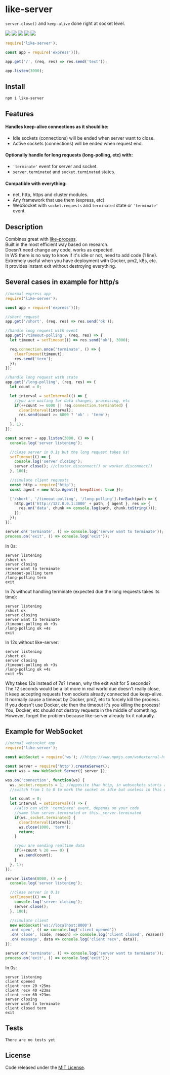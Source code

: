 # like-server

`server.close()` and `keep-alive` done right at socket level.

![](https://img.shields.io/npm/v/like-server.svg) [![](https://img.shields.io/maintenance/yes/2019.svg?style=flat-square)](https://github.com/LuKks/like-server) ![](https://img.shields.io/github/size/lukks/like-server/index.js.svg) ![](https://img.shields.io/npm/dt/like-server.svg) ![](https://img.shields.io/github/license/LuKks/like-server.svg)

```javascript
require('like-server');

const app = require('express')();

app.get('/', (req, res) => res.send('text'));

app.listen(3000);
```

## Install
```
npm i like-server
```

## Features
#### Handles keep-alive connections as it should be:
- Idle sockets (connections) will be ended when server want to close.
- Active sockets (connections) will be ended when request end.

#### Optionally handle for long requests (long-polling, etc) with:
- `'terminate'` event for server and socket.
- `server.terminated` and `socket.terminated` states.

#### Compatible with everything:
- net, http, https and cluster modules.
- Any framework that use them (express, etc).
- WebSocket with `socket.requests` and `terminated` state or `'terminate'` event.

## Description
Combines great with [like-process](https://github.com/LuKks/like-process).\
Built in the most efficient way based on research.\
Doesn't need change any code, works as expected.\
In WS there is no way to know if it's idle or not, need to add code (1 line).\
Extremely useful when you have deployment with Docker, pm2, k8s, etc.\
It provides instant exit without destroying everything.

## Several cases in example for http/s
```javascript
//normal express app
require('like-server');

const app = require('express')();

//short request
app.get('/short', (req, res) => res.send('ok'));

//handle long request with event
app.get('/timeout-polling', (req, res) => {
  let timeout = setTimeout(() => res.send('ok'), 3000);

  req.connection.once('terminate', () => {
    clearTimeout(timeout);
    res.send('term');
  });
});

//handle long request with state
app.get('/long-polling', (req, res) => {
  let count = 0;

  let interval = setInterval(() => {
    //you are waiting for data changes, processing, etc
    if(++count >= 6000 || req.connection.terminated) {
      clearInterval(interval);
      res.send(count >= 6000 ? 'ok' : 'term');
    }
  }, 1);
});

const server = app.listen(3000, () => {
  console.log('server listening');

  //close server in 0.1s but the long request takes 6s!
  setTimeout(() => {
    console.log('server closing');
    server.close(); //cluster.disconnect() or worker.disconnect()
  }, 100);

  //simulate client requests
  const http = require('http');
  const agent = new http.Agent({ keepAlive: true });

  ['/short', '/timeout-polling', '/long-polling'].forEach(path => {
    http.get('http://127.0.0.1:3000' + path, { agent }, res => {
      res.on('data', chunk => console.log(path, chunk.toString()));
    });
  });
});

server.on('terminate', () => console.log('server want to terminate'));
process.on('exit', () => console.log('exit'));
```

In 0s:
```
server listening
/short ok
server closing
server want to terminate
/timeout-polling term
/long-polling term
exit
```

In 7s without handling terminate (expected due the long requests takes its time):
```
server listening
/short ok
server closing
server want to terminate
/timeout-polling ok +3s
/long-polling ok +4s
exit
```

In 12s without like-server:
```
server listening
/short ok
server closing
/timeout-polling ok +3s
/long-polling ok +4s
exit +5s
```
Why takes 12s instead of 7s? I mean, why the exit wait for 5 seconds?\
The 12 seconds would be a lot more in real world due doesn't really close,\
it keep accepting requests from sockets already connected due keep-alive.\
It normally cause a timeout by Docker, pm2, etc to forcely kill the process.\
If you doesn't use Docker, etc then the timeout it's you killing the process!\
You, Docker, etc should not destroy requests in the middle of something.\
However, forget the problem because like-server already fix it naturally.

## Example for WebSocket
```javascript
//normal websocket app
require('like-server');

const WebSocket = require('ws'); //https://www.npmjs.com/ws#external-https-server

const server = require('http').createServer();
const wss = new WebSocket.Server({ server });

wss.on('connection', function(ws) {
  ws._socket.requests = 1; //opposite than http, in websockets starts as active
  //switch from 1 to 0 to mark the socket as idle but useless in this example

  let count = 0;
  let interval = setInterval(() => {
    //also can with 'terminate' event, depends on your code
    //same than server.terminated or this._server.terminated
    if(ws._socket.terminated) {
      clearInterval(interval);
      ws.close(1000, 'term');
      return;
    }

    //you are sending realtime data
    if(++count % 20 === 0) {
      ws.send(count);
    }
  }, 1);
});

server.listen(8000, () => {
  console.log('server listening');

  //close server in 0.1s
  setTimeout(() => {
    console.log('server closing');
    server.close();
  }, 100);

  //simulate client
  new WebSocket('ws://localhost:8000')
  .on('open', () => console.log('client opened'))
  .on('close', (code, reason) => console.log('client closed', reason))
  .on('message', data => console.log('client recv', data));
});

server.on('terminate', () => console.log('server want to terminate'));
process.on('exit', () => console.log('exit'));
```

In 0s:
```
server listening
client opened
client recv 20 +25ms
client recv 40 +23ms
client recv 60 +23ms
server closing
server want to terminate
client closed term
exit
```

## Tests
```
There are no tests yet
```

## License
Code released under the [MIT License](https://github.com/LuKks/like-server/blob/master/LICENSE).
